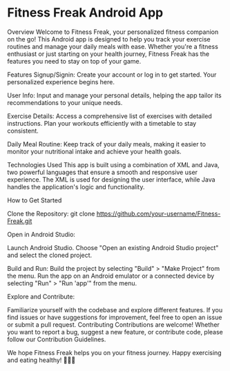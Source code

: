 # Fitness Freak Android App
Overview
Welcome to Fitness Freak, your personalized fitness companion on the go! This Android app is designed to help you track your exercise routines and manage your daily meals with ease. Whether you're a fitness enthusiast or just starting on your health journey, Fitness Freak has the features you need to stay on top of your game.

Features
Signup/Signin: Create your account or log in to get started. Your personalized experience begins here.

User Info: Input and manage your personal details, helping the app tailor its recommendations to your unique needs.

Exercise Details: Access a comprehensive list of exercises with detailed instructions. Plan your workouts efficiently with a timetable to stay consistent.

Daily Meal Routine: Keep track of your daily meals, making it easier to monitor your nutritional intake and achieve your health goals.

Technologies Used
This app is built using a combination of XML and Java, two powerful languages that ensure a smooth and responsive user experience. The XML is used for designing the user interface, while Java handles the application's logic and functionality.

How to Get Started

Clone the Repository:
git clone https://github.com/your-username/Fitness-Freak.git

Open in Android Studio:

Launch Android Studio.
Choose "Open an existing Android Studio project" and select the cloned project.

Build and Run:
Build the project by selecting "Build" > "Make Project" from the menu.
Run the app on an Android emulator or a connected device by selecting "Run" > "Run 'app'" from the menu.

Explore and Contribute:

Familiarize yourself with the codebase and explore different features.
If you find issues or have suggestions for improvement, feel free to open an issue or submit a pull request.
Contributing
Contributions are welcome! Whether you want to report a bug, suggest a new feature, or contribute code, please follow our Contribution Guidelines.



We hope Fitness Freak helps you on your fitness journey. Happy exercising and eating healthy! 🏋️‍♂️🥗
